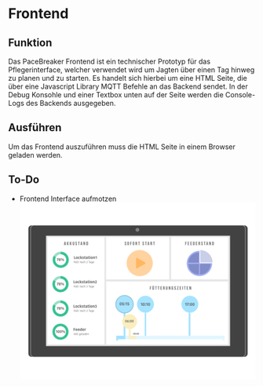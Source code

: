 # Frontend

## Funktion

Das PaceBreaker Frontend ist ein technischer Prototyp für das Pflegerinterface, welcher verwendet wird um Jagten über einen Tag hinweg zu planen und zu starten. Es handelt sich hierbei um eine HTML Seite, die über eine Javascript Library MQTT Befehle an das Backend sendet.
In der Debug Konsohle und einer Textbox unten auf der Seite werden die Console-Logs des Backends ausgegeben.

## Ausführen
Um das Frontend auszuführen muss die HTML Seite in einem Browser geladen werden.

## To-Do
- Frontend Interface aufmotzen 
![alt text](Interface_TBD.png "Interface")

